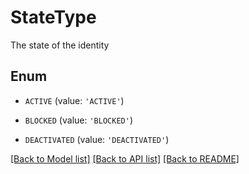 # StateType

The state of the identity

## Enum

* `ACTIVE` (value: `'ACTIVE'`)

* `BLOCKED` (value: `'BLOCKED'`)

* `DEACTIVATED` (value: `'DEACTIVATED'`)

[[Back to Model list]](../README.md#documentation-for-models) [[Back to API list]](../README.md#documentation-for-api-endpoints) [[Back to README]](../README.md)
